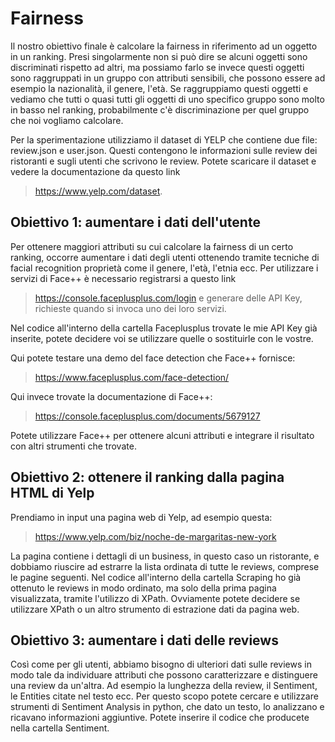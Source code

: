 # Fairness

Il nostro obiettivo finale è calcolare la fairness in riferimento ad un oggetto in un ranking. Presi singolarmente non si può dire se alcuni oggetti sono discriminati rispetto ad altri, ma possiamo farlo se invece questi oggetti sono raggruppati in un gruppo con attributi sensibili, che possono essere ad esempio la nazionalità, il genere, l'età.
Se raggruppiamo questi oggetti e vediamo che tutti o quasi tutti gli oggetti di uno specifico gruppo sono molto in basso nel ranking, probabilmente c'è discriminazione per quel gruppo che noi vogliamo calcolare.

Per la sperimentazione utilizziamo il dataset di YELP che contiene due file: review.json e user.json. Questi contengono le informazioni sulle review dei ristoranti e sugli utenti che scrivono le review.
Potete scaricare il dataset e vedere la documentazione da questo link 
> https://www.yelp.com/dataset.

## Obiettivo 1: aumentare i dati dell'utente

Per ottenere maggiori attributi su cui calcolare la fairness di un certo ranking, occorre aumentare i dati degli utenti ottenendo tramite tecniche di facial recognition proprietà come il genere, l'età, l'etnia ecc.
Per utilizzare i servizi di Face++ è necessario registrarsi a questo link
> https://console.faceplusplus.com/login
e generare delle API Key, richieste quando si invoca uno dei loro servizi.

Nel codice all'interno della cartella Faceplusplus trovate le mie API Key già inserite, potete decidere voi se utilizzare quelle o sostituirle con le vostre.

Qui potete testare una demo del face detection che Face++ fornisce:
> https://www.faceplusplus.com/face-detection/

Qui invece trovate la documentazione di Face++:
> https://console.faceplusplus.com/documents/5679127

Potete utilizzare Face++ per ottenere alcuni attributi e integrare il risultato con altri strumenti che trovate.

## Obiettivo 2: ottenere il ranking dalla pagina HTML di Yelp

Prendiamo in input una pagina web di Yelp, ad esempio questa:
> https://www.yelp.com/biz/noche-de-margaritas-new-york

La pagina contiene i dettagli di un business, in questo caso un ristorante, e dobbiamo riuscire ad estrarre la lista ordinata di tutte le reviews, comprese le pagine seguenti. Nel codice all'interno della cartella Scraping ho già ottenuto le reviews in modo ordinato, ma solo della prima pagina visualizzata, tramite l'utilizzo di XPath. Ovviamente potete decidere se utilizzare XPath o un altro strumento di estrazione dati da pagina web.

## Obiettivo 3: aumentare i dati delle reviews

Così come per gli utenti, abbiamo bisogno di ulteriori dati sulle reviews in modo tale da individuare attributi che possono caratterizzare e distinguere una review da un'altra. Ad esempio la lunghezza della review, il Sentiment, le Entities citate nel testo ecc. Per questo scopo potete cercare e utilizzare strumenti di Sentiment Analysis in python, che dato un testo, lo analizzano e ricavano informazioni aggiuntive. Potete inserire il codice che producete nella cartella Sentiment.

